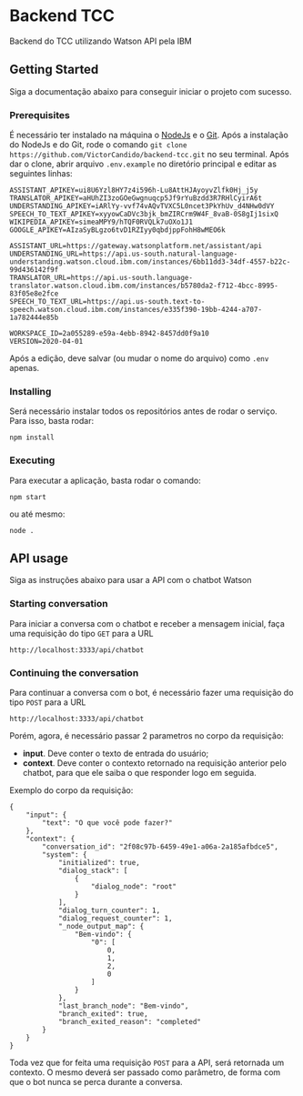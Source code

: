 # Backend TCC
Backend do TCC utilizando Watson API pela IBM
## Getting Started
Siga a documentação abaixo para conseguir iniciar o projeto com sucesso.
### Prerequisites
É necessário ter instalado na máquina o [NodeJs](https://nodejs.org/en/) e o [Git](https://git-scm.com/).
Após a instalação do NodeJs e do Git, rode o comando `git clone https://github.com/VictorCandido/backend-tcc.git` no seu terminal.
Após dar o clone, abrir arquivo `.env.example` no diretório principal e editar as seguintes linhas:
```
ASSISTANT_APIKEY=ui8U6Yzl8HY7z4i596h-Lu8AttHJAyoyvZlfk0Hj_j5y
TRANSLATOR_APIKEY=aHUhZI3zoGOeGwgnuqcp5Jf9rYuBzdd3R7RHlCyirA6t
UNDERSTANDING_APIKEY=iARlYy-vvf74vAQvTVXC5L0ncet3PkYhUv_d4NHw0dVY
SPEECH_TO_TEXT_APIKEY=xyyowCaDVc3bjk_bmZIRCrm9W4F_8vaB-0S8gIj1sixQ
WIKIPEDIA_APIKEY=simeaMPY9/hTQF0RVQLk7uOXo1J1
GOOGLE_APIKEY=AIzaSyBLgzo6tvD1RZIyy0qbdjppFohH8wMEO6k

ASSISTANT_URL=https://gateway.watsonplatform.net/assistant/api
UNDERSTANDING_URL=https://api.us-south.natural-language-understanding.watson.cloud.ibm.com/instances/6bb11dd3-34df-4557-b22c-99d436142f9f
TRANSLATOR_URL=https://api.us-south.language-translator.watson.cloud.ibm.com/instances/b5780da2-f712-4bcc-8995-83f05e8e2fce
SPEECH_TO_TEXT_URL=https://api.us-south.text-to-speech.watson.cloud.ibm.com/instances/e335f390-19bb-4244-a707-1a782444e85b

WORKSPACE_ID=2a055289-e59a-4ebb-8942-8457dd0f9a10
VERSION=2020-04-01
```
Após a edição, deve salvar (ou mudar o nome do arquivo) como `.env` apenas.
### Installing
Será necessário instalar todos os repositórios antes de rodar o serviço. Para isso, basta rodar:
```
npm install
```
### Executing
Para executar a aplicação, basta rodar o comando:
```
npm start
```
ou até mesmo:
```
node .
```
## API usage
Siga as instruções abaixo para usar a API com o chatbot Watson
### Starting conversation
Para iniciar a conversa com o chatbot e receber a mensagem inicial, faça uma requisição do tipo `GET` para a URL
```
http://localhost:3333/api/chatbot
```
### Continuing the conversation
Para continuar a conversa com o bot, é necessário fazer uma requisição do tipo `POST` para a URL
```
http://localhost:3333/api/chatbot
```
Porém, agora, é necessário passar 2 parametros no corpo da requisição:
* **input**. Deve conter o texto de entrada do usuário;
* **context**. Deve conter o contexto retornado na requisição anterior pelo chatbot, para que ele saiba o que responder logo em seguida.

Exemplo do corpo da requisição:
```
{
	"input": {
		"text": "O que você pode fazer?"
	},
	"context": {
        "conversation_id": "2f08c97b-6459-49e1-a06a-2a185afbdce5",
        "system": {
            "initialized": true,
            "dialog_stack": [
                {
                    "dialog_node": "root"
                }
            ],
            "dialog_turn_counter": 1,
            "dialog_request_counter": 1,
            "_node_output_map": {
                "Bem-vindo": {
                    "0": [
                        0,
                        1,
                        2,
                        0
                    ]
                }
            },
            "last_branch_node": "Bem-vindo",
            "branch_exited": true,
            "branch_exited_reason": "completed"
        }
    }
}
```
Toda vez que for feita uma requisição `POST` para a API, será retornada um contexto. O mesmo deverá ser passado como parâmetro, de forma com que o bot nunca se perca durante a conversa.
